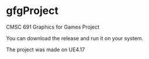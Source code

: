 # gfgProject

CMSC 691 Graphics for Games
Project


You can download the release and run it on your system.

The project was made on UE4.17
